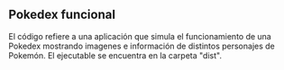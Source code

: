 ## Pokedex funcional
El código refiere a una aplicación que simula el funcionamiento de una Pokedex mostrando imagenes e información de distintos personajes de Pokemón.
El ejecutable se encuentra en la carpeta "dist".
